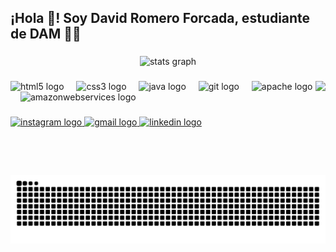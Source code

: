 <h2 align="left">¡Hola  👋! Soy David Romero Forcada, estudiante de DAM 👨‍💻</h2>

###

<div align="center">
  <img src="https://github-readme-stats.vercel.app/api?username=DavidRomeroF&hide_title=false&hide_rank=false&show_icons=true&include_all_commits=true&count_private=true&disable_animations=false&theme=dracula&locale=en&hide_border=false" height="150" alt="stats graph"  />

[<img src="https://github-readme-stats.vercel.app/api/top-langs?username=DavidRomeroF&locale=en&hide_title=false&layout=compact&card_width=320&langs_count=5&theme=dracula&hide_border=false" height="150" alt="languages graph"]: #
</div>

###

<img align="right" height="150" src="https://media1.tenor.com/m/bgjttZOc9_IAAAAC/java.gif"  />

###

<div align="left">
  <img src="https://cdn.jsdelivr.net/gh/devicons/devicon/icons/html5/html5-original.svg" height="30" alt="html5 logo"  />
  <img width="12" />
  <img src="https://cdn.jsdelivr.net/gh/devicons/devicon/icons/css3/css3-original.svg" height="30" alt="css3 logo"  />
  <img width="12" />
  <img src="https://cdn.jsdelivr.net/gh/devicons/devicon/icons/java/java-original.svg" height="30" alt="java logo"  />
  <img width="12" />
  <img src="https://cdn.jsdelivr.net/gh/devicons/devicon/icons/git/git-original.svg" height="30" alt="git logo"  />
  <img width="12" />
  <img src="https://cdn.jsdelivr.net/gh/devicons/devicon/icons/apache/apache-original.svg" height="30" alt="apache logo"  />
  <img width="12" />
  <img src="https://cas-training.com/wp-content/uploads/2024/04/logo-aws-white.png" height="30" alt="amazonwebservices logo"  />
</div>

###

<div align="left">
  <a href="https://www.instagram.com/david_080806/" target="_blank">
    <img src="https://img.shields.io/static/v1?message=Instagram&logo=instagram&label=&color=E4405F&logoColor=white&labelColor=&style=for-the-badge" height="35" alt="instagram logo"  />
  </a>
  <a href="davidromeroforcada@gmail.com" target="_blank">
    <img src="https://img.shields.io/static/v1?message=Gmail&logo=gmail&label=&color=D14836&logoColor=white&labelColor=&style=for-the-badge" height="35" alt="gmail logo"  />
  </a>
  <a href="www.linkedin.com/in/david-romero-forcada-3a8b922a4" target="_blank">
    <img src="https://img.shields.io/static/v1?message=LinkedIn&logo=linkedin&label=&color=0077B5&logoColor=white&labelColor=&style=for-the-badge" height="35" alt="linkedin logo"  />
  </a>
</div>

###

<br clear="both">

<img src="https://raw.githubusercontent.com/DavidRomeroF/DavidRomero/5827b17a74085d27083b738b21f29bdd841740af/snake.svg" alt="Snake animation" />


###
